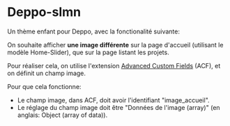 # Deppo-slmn

Un thème enfant pour Deppo, avec la fonctionalité suivante:

On souhaite afficher **une image différente** sur la page d'accueil (utilisant le modèle Home-Slider), que sur la page listant les projets.

Pour réaliser cela, on utilise l'extension [Advanced Custom Fields](https://www.advancedcustomfields.com/) (ACF), et on définit un champ image.

Pour que cela fonctionne:

- Le champ image, dans ACF, doit avoir l'identifiant "image_accueil".
- Le réglage du champ image doit être "Données de l'image (array)" (en anglais: Object (array of data)).